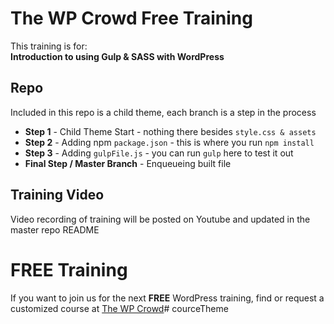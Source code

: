 # The WP Crowd Free Training
This training is for:  
__Introduction to using Gulp & SASS with WordPress__

## Repo
Included in this repo is a child theme, each branch is a step in the process
 
* __Step 1__ - Child Theme Start - nothing there besides `style.css & assets`
* __Step 2__ - Adding npm `package.json` - this is where you run `npm install`
* __Step 3__ - Adding `gulpFile.js` - you can run `gulp` here to test it out
* __Final Step / Master Branch__ - Enqueueing built file

## Training Video
Video recording of training will be posted on Youtube and updated in the master repo README

# FREE Training
If you want to join us for the next __FREE__ WordPress training, find or request a customized course at [The WP Crowd](https://www.thewpcrowd.com/free-wordpress-training/)# courceTheme
